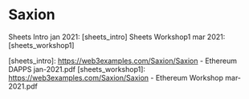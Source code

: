 # Saxion

Sheets Intro jan 2021: [sheets_intro]
Sheets Workshop1 mar 2021: [sheets_workshop1]

[sheets_intro]:     https://web3examples.com/Saxion/Saxion - Ethereum DAPPS jan-2021.pdf
[sheets_workshop1]: https://web3examples.com/Saxion/Saxion - Ethereum Workshop mar-2021.pdf